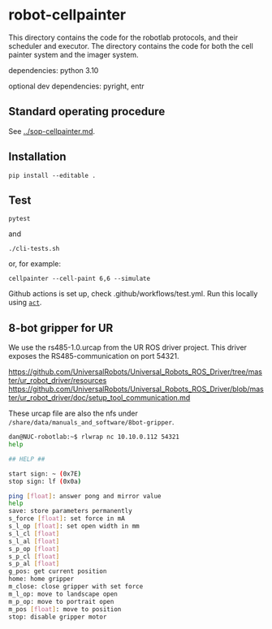 # robot-cellpainter

This directory contains the code for the robotlab protocols, and their scheduler and executor.
The directory contains the code for both the cell painter system and the imager system.

dependencies: python 3.10

optional dev dependencies: pyright, entr

## Standard operating procedure

See [../sop-cellpainter.md](../sop-cellpainter.md).

## Installation

```
pip install --editable .
```

## Test

```
pytest
```

and

```
./cli-tests.sh
```

or, for example:

```
cellpainter --cell-paint 6,6 --simulate
```

Github actions is set up, check .github/workflows/test.yml.
Run this locally using [`act`](https://github.com/nektos/act).

## 8-bot gripper for UR

We use the rs485-1.0.urcap from the UR ROS driver project.
This driver exposes the RS485-communication on port 54321.

https://github.com/UniversalRobots/Universal_Robots_ROS_Driver/tree/master/ur_robot_driver/resources
https://github.com/UniversalRobots/Universal_Robots_ROS_Driver/blob/master/ur_robot_driver/doc/setup_tool_communication.md

These urcap file are also the nfs under `/share/data/manuals_and_software/8bot-gripper`.

```sh
dan@NUC-robotlab:~$ rlwrap nc 10.10.0.112 54321
help

## HELP ##

start sign: ~ (0x7E)
stop sign: lf (0x0a)

ping [float]: answer pong and mirror value
help
save: store parameters permanently
s_force [float]: set force in mA
s_l_op [float]: set open width in mm
s_l_cl [float]
s_l_al [float]
s_p_op [float]
s_p_cl [float]
s_p_al [float]
g_pos: get current position
home: home gripper
m_close: close gripper with set force
m_l_op: move to landscape open
m_p_op: move to portrait open
m_pos [float]: move to position
stop: disable gripper motor
```
